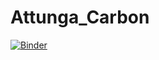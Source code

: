 # Attunga_Carbon
 
[![Binder](https://mybinder.org/badge_logo.svg)](https://mybinder.org/v2/gh/SamCurtis111/Attunga_Carbon/HEAD?labpath=Voluntary_Carbon_Report.ipynb)
